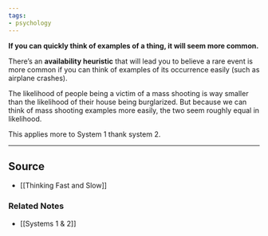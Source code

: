 ```yaml
---
tags:
- psychology
---
```

**If you can quickly think of examples of a thing, it will seem more common.**

There’s an **availability heuristic** that will lead you to believe a rare event is more common if you can think of examples of its occurrence easily (such as airplane crashes).

The likelihood of people being a victim of a mass shooting is way smaller than the likelihood of their house being burglarized. But because we can think of mass shooting examples more easily, the two seem roughly equal in likelihood. 

This applies more to System 1 thank system 2.

---

## Source
- [[Thinking Fast and Slow]]

### Related Notes
- [[Systems 1 & 2]]